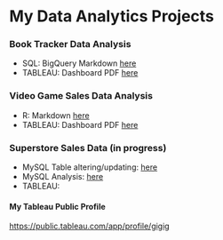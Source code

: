 
# My Data Analytics Projects

### Book Tracker Data Analysis

- SQL: BigQuery Markdown [here](https://github.com/Gigi-gg/MyPortfolio/blob/e3cbfc5b467e63008b0c4446baa2ab9c1ae7db47/BiqQuery_Book%20Tracker.md)  
- TABLEAU: Dashboard PDF [here](https://github.com/Gigi-gg/MyPortfolio/blob/4b967874dbacf4b16594e480cf8a9c14106a7eba/Tableau%20Dashboard_Book%20Tracker.pdf)

### Video Game Sales Data Analysis
- R: Markdown [here](https://github.com/Gigi-gg/MyPortfolio/blob/3a6d79b332b5e2811ff5cd403c52ba898892ea4b/Rmarkdown_VideoGameSales.pdf)
- TABLEAU: Dashboard PDF [here](https://github.com/Gigi-gg/MyPortfolio/blob/3a6d79b332b5e2811ff5cd403c52ba898892ea4b/Tableau%20Dashboard_Video%20Game%20Sales.pdf)

### Superstore Sales Data (in progress)
- MySQL Table altering/updating: [here](https://github.com/Gigi-gg/MyPortfolio/blob/7d0265a46721d0ee247bc20772cec3708825b8af/MySQL%20superstore_alter_table.sql)
- MySQL Analysis: [here](https://github.com/Gigi-gg/MyPortfolio/blob/f2b7a67003a7f47b9794a22628a0b581c39d0e22/MySQL%20Superstore%20Analysis.sql)
- TABLEAU: 

#### My Tableau Public Profile
https://public.tableau.com/app/profile/gigig

